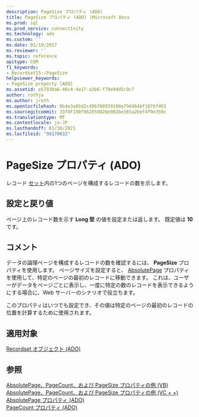 ```yaml
---
description: PageSize プロパティ (ADO)
title: PageSize プロパティ (ADO) |Microsoft Docs
ms.prod: sql
ms.prod_service: connectivity
ms.technology: ado
ms.custom: ''
ms.date: 01/19/2017
ms.reviewer: ''
ms.topic: reference
apitype: COM
f1_keywords:
- Recordset15::PageSize
helpviewer_keywords:
- PageSize property [ADO]
ms.assetid: e57930a6-46c4-4a17-a3b6-f79e94d5c9c7
author: rothja
ms.author: jroth
ms.openlocfilehash: 0b4e3a85d2c496f88939100a79d464bf1076fd61
ms.sourcegitcommit: 33f0f190f962059826e002be165a2bef4f9e350c
ms.translationtype: MT
ms.contentlocale: ja-JP
ms.lasthandoff: 01/30/2021
ms.locfileid: "99170632"
---
```

# <a name="pagesize-property-ado"></a>PageSize プロパティ (ADO)
レコード [セット](./recordset-object-ado.md)内の1つのページを構成するレコードの数を示します。  
  
## <a name="settings-and-return-values"></a>設定と戻り値  
 ページ上のレコード数を示す **Long 型** の値を設定または返します。 既定値は **10** です。  
  
## <a name="remarks"></a>コメント  
 データの論理ページを構成するレコードの数を確認するには、 **PageSize** プロパティを使用します。 ページサイズを設定すると、 [AbsolutePage](./absolutepage-property-ado.md) プロパティを使用して、特定のページの最初のレコードに移動できます。 これは、ユーザーがデータをページごとに表示し、一度に特定の数のレコードを表示できるようにする場合に、Web サーバーのシナリオで役立ちます。  
  
 このプロパティはいつでも設定でき、その値は特定のページの最初のレコードの位置を計算するために使用されます。  
  
## <a name="applies-to"></a>適用対象  
 [Recordset オブジェクト (ADO)](./recordset-object-ado.md)  
  
## <a name="see-also"></a>参照  
 [AbsolutePage、PageCount、および PageSize プロパティの例 (VB)](./absolutepage-pagecount-and-pagesize-properties-example-vb.md)   
 [AbsolutePage、PageCount、および PageSize プロパティの例 (VC + +)](./absolutepage-pagecount-and-pagesize-properties-example-vc.md)   
 [AbsolutePage プロパティ (ADO)](./absolutepage-property-ado.md)   
 [PageCount プロパティ (ADO)](./pagecount-property-ado.md)